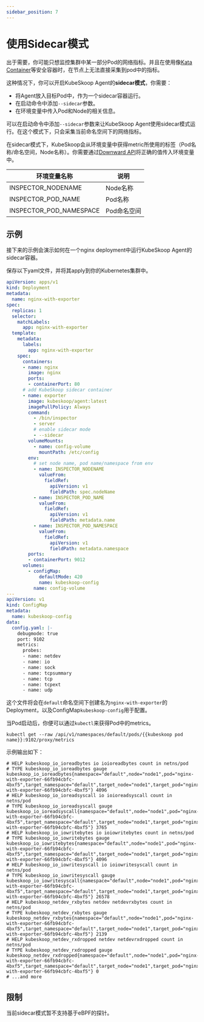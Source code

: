 ```yaml
---
sidebar_position: 7
---
```


# 使用Sidecar模式

出于需要，你可能只想监控集群中某一部分Pod的网络指标。并且在使用像[Kata Container](https://katacontainers.io/)等安全容器时，在节点上无法直接采集到pod中的指标。

这种情况下，你可以开启KubeSkoop Agent的**sidecar模式**，你需要：

- 将Agent放入目标Pod中，作为一个sidecar容器运行。
- 在启动命令中添加`--sidecar`参数。
- 在环境变量中传入Pod和Node的相关信息。

可以在启动命令中添加`--sidecar`参数来让KubeSkoop Agent使用sidecar模式运行。在这个模式下，只会采集当前命名空间下的网络指标。

在sidecar模式下，KubeSkoop会从环境变量中获得metric所使用的标签（Pod名称/命名空间，Node名称）。你需要通过[Downward API](https://kubernetes.io/zh-cn/docs/concepts/workloads/pods/downward-api/)将正确的值传入环境变量中。

| 环境变量名称       | 说明        |
|--------------------|-------------|
| INSPECTOR_NODENAME | Node名称    |
| INSPECTOR_POD_NAME      | Pod名称     |
| INSPECTOR_POD_NAMESPACE | Pod命名空间 |

## 示例

接下来的示例会演示如何在一个nginx deployment中运行KubeSkoop Agent的sidecar容器。

保存以下yaml文件，并将其apply到你的Kubernetes集群中。

```yaml
apiVersion: apps/v1
kind: Deployment
metadata:
  name: nginx-with-exporter
spec:
  replicas: 1
  selector:
    matchLabels:
      app: nginx-with-exporter
  template:
    metadata:
      labels:
        app: nginx-with-exporter
    spec:
      containers:
      - name: nginx
        image: nginx
        ports:
        - containerPort: 80
      # add KubeSkoop sidecar container
      - name: exporter
        image: kubeskoop/agent:latest
        imagePullPolicy: Always
        command:
          - /bin/inspector
          - server
          # enable sidecar mode
          - --sidecar
        volumeMounts:
          - name: config-volume
            mountPath: /etc/config
        env:
          # set node name, pod name/namespace from env
          - name: INSPECTOR_NODENAME
            valueFrom:
              fieldRef:
                apiVersion: v1
                fieldPath: spec.nodeName
          - name: INSPECTOR_POD_NAME
            valueFrom:
              fieldRef:
                apiVersion: v1
                fieldPath: metadata.name
          - name: INSPECTOR_POD_NAMESPACE
            valueFrom:
              fieldRef:
                apiVersion: v1
                fieldPath: metadata.namespace
        ports:
        - containerPort: 9012
      volumes:
        - configMap:
            defaultMode: 420
            name: kubeskoop-config
          name: config-volume
---
apiVersion: v1
kind: ConfigMap
metadata:
  name: kubeskoop-config
data:
  config.yaml: |-
    debugmode: true
    port: 9102
    metrics:
      probes:
      - name: netdev
      - name: io
      - name: sock
      - name: tcpsummary
      - name: tcp
      - name: tcpext
      - name: udp
```

这个文件将会在`default`命名空间下创建名为`nginx-with-exporter`的Deployment，以及ConfigMap`kubeskoop-config`用于配置。

当Pod启动后，你便可以通过`kubectl`来获得Pod中的metrics。

```shell
kubectl get --raw /api/v1/namespaces/default/pods/{{kubeskoop pod name}}:9102/proxy/metrics
```

示例输出如下：

```plaintext
# HELP kubeskoop_io_ioreadbytes io ioioreadbytes count in netns/pod
# TYPE kubeskoop_io_ioreadbytes gauge
kubeskoop_io_ioreadbytes{namespace="default",node="node1",pod="nginx-with-exporter-66fb94cbfc-4bxf5",target_namespace="default",target_node="node1",target_pod="nginx-with-exporter-66fb94cbfc-4bxf5"} 4096
# HELP kubeskoop_io_ioreadsyscall io ioioreadsyscall count in netns/pod
# TYPE kubeskoop_io_ioreadsyscall gauge
kubeskoop_io_ioreadsyscall{namespace="default",node="node1",pod="nginx-with-exporter-66fb94cbfc-4bxf5",target_namespace="default",target_node="node1",target_pod="nginx-with-exporter-66fb94cbfc-4bxf5"} 3765
# HELP kubeskoop_io_iowritebytes io ioiowritebytes count in netns/pod
# TYPE kubeskoop_io_iowritebytes gauge
kubeskoop_io_iowritebytes{namespace="default",node="node1",pod="nginx-with-exporter-66fb94cbfc-4bxf5",target_namespace="default",target_node="node1",target_pod="nginx-with-exporter-66fb94cbfc-4bxf5"} 4096
# HELP kubeskoop_io_iowritesyscall io ioiowritesyscall count in netns/pod
# TYPE kubeskoop_io_iowritesyscall gauge
kubeskoop_io_iowritesyscall{namespace="default",node="node1",pod="nginx-with-exporter-66fb94cbfc-4bxf5",target_namespace="default",target_node="node1",target_pod="nginx-with-exporter-66fb94cbfc-4bxf5"} 26578
# HELP kubeskoop_netdev_rxbytes netdev netdevrxbytes count in netns/pod
# TYPE kubeskoop_netdev_rxbytes gauge
kubeskoop_netdev_rxbytes{namespace="default",node="node1",pod="nginx-with-exporter-66fb94cbfc-4bxf5",target_namespace="default",target_node="node1",target_pod="nginx-with-exporter-66fb94cbfc-4bxf5"} 2139
# HELP kubeskoop_netdev_rxdropped netdev netdevrxdropped count in netns/pod
# TYPE kubeskoop_netdev_rxdropped gauge
kubeskoop_netdev_rxdropped{namespace="default",node="node1",pod="nginx-with-exporter-66fb94cbfc-4bxf5",target_namespace="default",target_node="node1",target_pod="nginx-with-exporter-66fb94cbfc-4bxf5"} 0
# ...and more
```

## 限制

当前sidecar模式暂不支持基于eBPF的探针。
